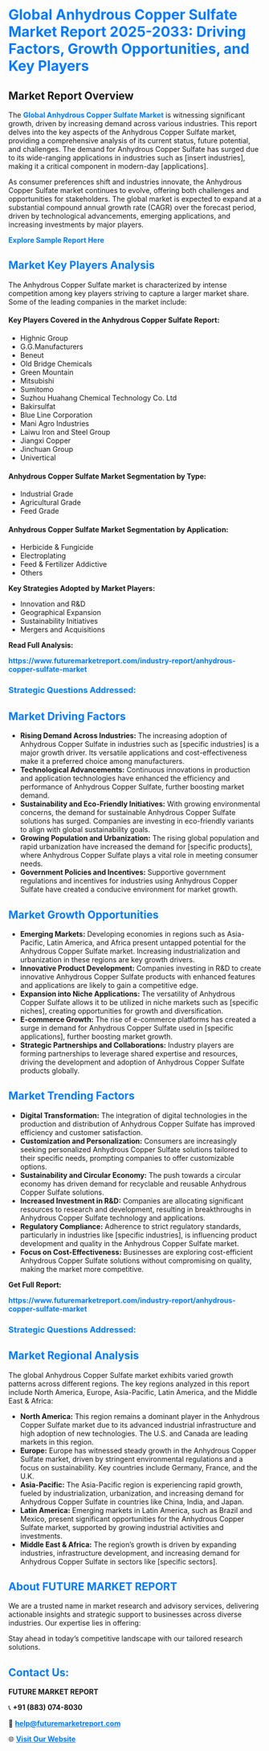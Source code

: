 <h1 style="color: #007BFF;">Global Anhydrous Copper Sulfate Market Report 2025-2033: Driving Factors, Growth Opportunities, and Key Players</h1>

<section id="overview">
<h2>Market Report Overview</h2>
<p>The <a href="https://www.futuremarketreport.com/industry-report/anhydrous-copper-sulfate-market" style="color: #007BFF; text-decoration: none;"><strong>Global Anhydrous Copper Sulfate Market</strong></a> is witnessing significant growth, driven by increasing demand across various industries. This report delves into the key aspects of the Anhydrous Copper Sulfate market, providing a comprehensive analysis of its current status, future potential, and challenges. The demand for Anhydrous Copper Sulfate has surged due to its wide-ranging applications in industries such as [insert industries], making it a critical component in modern-day [applications].</p>
<p>As consumer preferences shift and industries innovate, the Anhydrous Copper Sulfate market continues to evolve, offering both challenges and opportunities for stakeholders. The global market is expected to expand at a substantial compound annual growth rate (CAGR) over the forecast period, driven by technological advancements, emerging applications, and increasing investments by major players.</p>
</section>

<section id="overview">
<p><a href="https://www.futuremarketreport.com/request-sample/reportId=103350" style="color: #007BFF; text-decoration: none;"><strong>Explore Sample Report Here</strong></a></p>
</section>

<section id="key-players">
<h2 style="color: #007BFF;">Market Key Players Analysis</h2>
<p>The Anhydrous Copper Sulfate market is characterized by intense competition among key players striving to capture a larger market share. Some of the leading companies in the market include:</p>
<h4>Key Players Covered in the Anhydrous Copper Sulfate Report:</h4>
<ul><li>Highnic Group</li><li>G.G.Manufacturers</li><li>Beneut</li><li>Old Bridge Chemicals</li><li>Green Mountain</li><li>Mitsubishi</li><li>Sumitomo</li><li>Suzhou Huahang Chemical Technology Co. Ltd</li><li>Bakirsulfat</li><li>Blue Line Corporation</li><li>Mani Agro Industries</li><li>Laiwu Iron and Steel Group</li><li>Jiangxi Copper</li><li>Jinchuan Group</li><li>Univertical</li></ul>
<h4>Anhydrous Copper Sulfate Market Segmentation by Type:</h4>
<ul><li>Industrial Grade</li><li>Agricultural Grade</li><li>Feed Grade</li></ul>

<h4>Anhydrous Copper Sulfate Market Segmentation by Application:</h4>
<ul><li>Herbicide &amp; Fungicide</li><li>Electroplating</li><li>Feed &amp; Fertilizer Addictive</li><li>Others</li></ul>
<p><strong>Key Strategies Adopted by Market Players:</strong></p>
<ul>
<li>Innovation and R&D</li>
<li>Geographical Expansion</li>
<li>Sustainability Initiatives</li>
<li>Mergers and Acquisitions</li>
</ul>
</section>

<section>
<p><strong>Read Full Analysis: </strong></p><a href="https://www.futuremarketreport.com/industry-report/anhydrous-copper-sulfate-market" style="color: #007BFF; text-decoration: none;"><strong>https://www.futuremarketreport.com/industry-report/anhydrous-copper-sulfate-market</strong></a>
<h3 style="color: #007BFF;">Strategic Questions Addressed:</h3>
</section>

<section id="driving-factors">
<h2 style="color: #007BFF;">Market Driving Factors</h2>
<ul>
<li><strong>Rising Demand Across Industries:</strong> The increasing adoption of Anhydrous Copper Sulfate in industries such as [specific industries] is a major growth driver. Its versatile applications and cost-effectiveness make it a preferred choice among manufacturers.</li>
<li><strong>Technological Advancements:</strong> Continuous innovations in production and application technologies have enhanced the efficiency and performance of Anhydrous Copper Sulfate, further boosting market demand.</li>
<li><strong>Sustainability and Eco-Friendly Initiatives:</strong> With growing environmental concerns, the demand for sustainable Anhydrous Copper Sulfate solutions has surged. Companies are investing in eco-friendly variants to align with global sustainability goals.</li>
<li><strong>Growing Population and Urbanization:</strong> The rising global population and rapid urbanization have increased the demand for [specific products], where Anhydrous Copper Sulfate plays a vital role in meeting consumer needs.</li>
<li><strong>Government Policies and Incentives:</strong> Supportive government regulations and incentives for industries using Anhydrous Copper Sulfate have created a conducive environment for market growth.</li>
</ul>
</section>

<section id="growth-opportunities">
<h2 style="color: #007BFF;">Market Growth Opportunities</h2>
<ul>
<li><strong>Emerging Markets:</strong> Developing economies in regions such as Asia-Pacific, Latin America, and Africa present untapped potential for the Anhydrous Copper Sulfate market. Increasing industrialization and urbanization in these regions are key growth drivers.</li>
<li><strong>Innovative Product Development:</strong> Companies investing in R&D to create innovative Anhydrous Copper Sulfate products with enhanced features and applications are likely to gain a competitive edge.</li>
<li><strong>Expansion into Niche Applications:</strong> The versatility of Anhydrous Copper Sulfate allows it to be utilized in niche markets such as [specific niches], creating opportunities for growth and diversification.</li>
<li><strong>E-commerce Growth:</strong> The rise of e-commerce platforms has created a surge in demand for Anhydrous Copper Sulfate used in [specific applications], further boosting market growth.</li>
<li><strong>Strategic Partnerships and Collaborations:</strong> Industry players are forming partnerships to leverage shared expertise and resources, driving the development and adoption of Anhydrous Copper Sulfate products globally.</li>
</ul>
</section>

<section id="trending-factors">
<h2 style="color: #007BFF;">Market Trending Factors</h2>
<ul>
<li><strong>Digital Transformation:</strong> The integration of digital technologies in the production and distribution of Anhydrous Copper Sulfate has improved efficiency and customer satisfaction.</li>
<li><strong>Customization and Personalization:</strong> Consumers are increasingly seeking personalized Anhydrous Copper Sulfate solutions tailored to their specific needs, prompting companies to offer customizable options.</li>
<li><strong>Sustainability and Circular Economy:</strong> The push towards a circular economy has driven demand for recyclable and reusable Anhydrous Copper Sulfate solutions.</li>
<li><strong>Increased Investment in R&D:</strong> Companies are allocating significant resources to research and development, resulting in breakthroughs in Anhydrous Copper Sulfate technology and applications.</li>
<li><strong>Regulatory Compliance:</strong> Adherence to strict regulatory standards, particularly in industries like [specific industries], is influencing product development and quality in the Anhydrous Copper Sulfate market.</li>
<li><strong>Focus on Cost-Effectiveness:</strong> Businesses are exploring cost-efficient Anhydrous Copper Sulfate solutions without compromising on quality, making the market more competitive.</li>
</ul>
</section>

<section>
<p><strong>Get Full Report: </strong></p><a href="https://www.futuremarketreport.com/industry-report/anhydrous-copper-sulfate-market" style="color: #007BFF; text-decoration: none;"><strong>https://www.futuremarketreport.com/industry-report/anhydrous-copper-sulfate-market</strong></a>
<h3 style="color: #007BFF;">Strategic Questions Addressed:</h3>
</section>


<section id="regional-analysis">
<h2 style="color: #007BFF;">Market Regional Analysis</h2>
<p>The global Anhydrous Copper Sulfate market exhibits varied growth patterns across different regions. The key regions analyzed in this report include North America, Europe, Asia-Pacific, Latin America, and the Middle East & Africa:</p>
<ul>
<li><strong>North America:</strong> This region remains a dominant player in the Anhydrous Copper Sulfate market due to its advanced industrial infrastructure and high adoption of new technologies. The U.S. and Canada are leading markets in this region.</li>
<li><strong>Europe:</strong> Europe has witnessed steady growth in the Anhydrous Copper Sulfate market, driven by stringent environmental regulations and a focus on sustainability. Key countries include Germany, France, and the U.K.</li>
<li><strong>Asia-Pacific:</strong> The Asia-Pacific region is experiencing rapid growth, fueled by industrialization, urbanization, and increasing demand for Anhydrous Copper Sulfate in countries like China, India, and Japan.</li>
<li><strong>Latin America:</strong> Emerging markets in Latin America, such as Brazil and Mexico, present significant opportunities for the Anhydrous Copper Sulfate market, supported by growing industrial activities and investments.</li>
<li><strong>Middle East & Africa:</strong> The region’s growth is driven by expanding industries, infrastructure development, and increasing demand for Anhydrous Copper Sulfate in sectors like [specific sectors].</li>
</ul>
</section>

<footer>
<h2 style="color: #007BFF;">About FUTURE MARKET REPORT</h2>
<p>We are a trusted name in market research and advisory services, delivering actionable insights and strategic support to businesses across diverse industries. Our expertise lies in offering:</p>

<p>Stay ahead in today’s competitive landscape with our tailored research solutions.</p>

<h2 style="color: #007BFF;">Contact Us:</h2>
<p><strong>FUTURE MARKET REPORT</strong></p>
<p>📞 <strong>+91 (883) 074-8030</strong></p>
<p>📧 <strong><a href="mailto:help@futuremarketreport.com" style="color: #007BFF;">help@futuremarketreport.com</a></strong></p>
<p>🌐 <strong><a href="https://www.futuremarketreport.com/" style="color: #007BFF;">Visit Our Website</a></strong></p>
</footer>